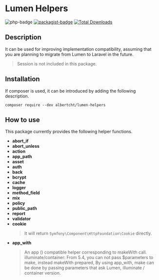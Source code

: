 Lumen Helpers
==========
![php-badge](https://img.shields.io/packagist/php-v/albertcht/lumen-helpers.svg)
[![packagist-badge](https://img.shields.io/packagist/v/albertcht/lumen-helpers.svg)](https://packagist.org/packages/albertcht/lumen-helpers)
[![Total Downloads](https://poser.pugx.org/albertcht/lumen-helpers/downloads)](https://packagist.org/packages/albertcht/lumen-helpers)


## Description

It can be used for improving implementation compatibility, assuming that you are planning to migrate from Lumen to Laravel in the future.

> Session is not included in this package.

## Installation

If composer is used, it can be introduced by adding the following description.

```
composer require --dev albertcht/lumen-helpers
```

## How to use

This package currently provides the following helper functions.

- **abort_if**
- **abort_unless**
- **action**
- **app_path**
- **asset**
- **auth**
- **back**
- **bcrypt**
- **cache**
- **logger**
- **method_field**
- **mix**
- **policy**
- **public_path**
- **report**
- **validator**
- **cookie**
     > It will return `Symfony\Component\HttpFoundation\Cookie` directly.
- **app_with**
    > An app () compatible helper corresponding to makeWith call.
    > illuminate/container: From 5.4, you can not pass $parameters to make, instead makeWith prepared,
    > By using app_with, make can be done by passing parameters that ask Lumen, illuminate / container version.
